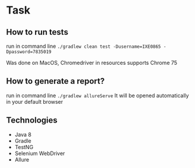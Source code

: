 # Task

## How to run tests
run in command line `./gradlew clean test -Dusername=IXE0865 -Dpassword=7835019`

Was done on MacOS, Chromedriver in resources supports Chrome 75 

## How to generate a report?
run in command line `./gradlew allureServe`
It will be opened automatically in your default browser

## Technologies 
 - Java 8
 - Gradle
 - TestNG
 - Selenium WebDriver
 - Allure
